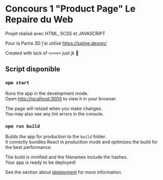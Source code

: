 # Concours 1 "Product Page" Le Repaire du Web

Projet réalisé avec HTML, SCSS et JAVASCRIPT

Pour la Partie 3D j'ai utilisé https://spline.design/

Created with lack of 💤💤💤 just jk 🤣

## Script disponible

### `npm start`

Runs the app in the development mode.\
Open [http://localhost:3000](http://localhost:3000) to view it in your browser.

The page will reload when you make changes.\
You may also see any lint errors in the console.

### `npm run build`

Builds the app for production to the `build` folder.\
It correctly bundles React in production mode and optimizes the build for the best performance.

The build is minified and the filenames include the hashes.\
Your app is ready to be deployed!

See the section about [deployment](https://facebook.github.io/create-react-app/docs/deployment) for more information.

